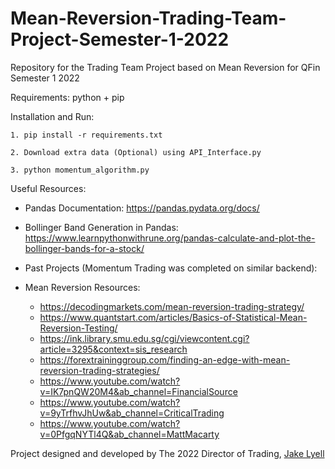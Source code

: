 # Mean-Reversion-Trading-Team-Project-Semester-1-2022
Repository for the Trading Team Project based on Mean Reversion for QFin Semester 1 2022


Requirements: python + pip 

Installation and Run:

    1. pip install -r requirements.txt

    2. Download extra data (Optional) using API_Interface.py

    3. python momentum_algorithm.py 

Useful Resources:

- Pandas Documentation: https://pandas.pydata.org/docs/
- Bollinger Band Generation in Pandas: https://www.learnpythonwithrune.org/pandas-calculate-and-plot-the-bollinger-bands-for-a-stock/
- Past Projects (Momentum Trading was completed on similar backend): 

- Mean Reversion Resources:
  - https://decodingmarkets.com/mean-reversion-trading-strategy/
  - https://www.quantstart.com/articles/Basics-of-Statistical-Mean-Reversion-Testing/
  - https://ink.library.smu.edu.sg/cgi/viewcontent.cgi?article=3295&context=sis_research
  - https://forextraininggroup.com/finding-an-edge-with-mean-reversion-trading-strategies/
  - https://www.youtube.com/watch?v=IK7pnQW20M4&ab_channel=FinancialSource
  - https://www.youtube.com/watch?v=9yTrfhvJhUw&ab_channel=CriticalTrading
  - https://www.youtube.com/watch?v=0PfgqNYTl4Q&ab_channel=MattMacarty

Project designed and developed by The 2022 Director of Trading, [Jake Lyell][jakegithub]

[jakegithub]: https://github.com/JakeLDev
